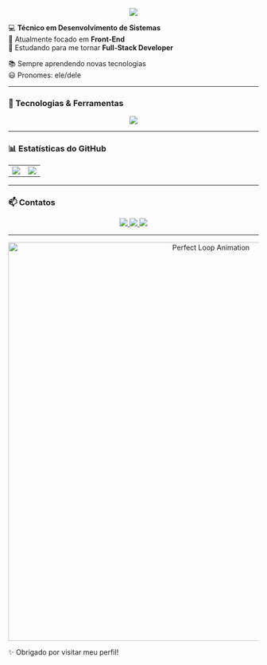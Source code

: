   <p align="center">
  <a href="https://git.io/typing-svg">
    <img src="https://readme-typing-svg.demolab.com?font=Fira+Code&weight=500&pause=600&color=001eff&center=true&vCenter=true&width=500&lines=Seja+bem-vindo+;Eu+me+chamo+Isaac+Alemida+de+Moraes;Desenvolvedor+Front-End+;Apaixonado+por+tecnologia+e+inovacao.">
  </a>
</p>

💻 **Técnico em Desenvolvimento de Sistemas**  
🎯 Atualmente focado em **Front-End**  
🌱 Estudando para me tornar **Full-Stack Developer**  

📚 Sempre aprendendo novas tecnologias  
😃 Pronomes: ele/dele  

---

### 🚀 Tecnologias & Ferramentas

<div align="center">
  <img src="https://skillicons.dev/icons?i=html,css,js,react,nodejs,express,bootstrap,mysql,figma,vscode" />
</div>

---

### 📊 Estatísticas do GitHub

<div align="center">

<table>
  <tr>
    <td>
      <picture>
        <source
          srcset="https://github-readme-stats.vercel.app/api?username=zack427&show_icons=true&theme=dark"
          media="(prefers-color-scheme: dark)"
        />
        <source
          srcset="https://github-readme-stats.vercel.app/api?username=zack427&show_icons=true"
          media="(prefers-color-scheme: light), (prefers-color-scheme: no-preference)"
        />
        <img src="https://github-readme-stats.vercel.app/api?username=zack427&show_icons=true&theme=dark" />
      </picture>
    </td>
    <td>
      <picture>
        <source
          srcset="https://github-readme-stats.vercel.app/api/top-langs/?username=zack427&layout=compact&theme=dark"
          media="(prefers-color-scheme: dark)"
        />
        <source
          srcset="https://github-readme-stats.vercel.app/api/top-langs/?username=zack427&layout=compact"
          media="(prefers-color-scheme: light), (prefers-color-scheme: no-preference)"
        />
        <img src="https://github-readme-stats.vercel.app/api/top-langs/?username=zack427&layout=compact&theme=dark" />
      </picture>
    </td>
  </tr>
</table>

</div>

---

### 📫 Contatos

<div align="center">

  <a href="mailto:isaacmoraes1977@gmail.com" target="_blank">
    <img src="https://img.shields.io/badge/Gmail-D14836?style=for-the-badge&logo=gmail&logoColor=white" />
  </a>
  <a href="https://www.instagram.com/zack_moraes08/" target="_blank">
    <img src="https://img.shields.io/badge/Instagram-E4405F?style=for-the-badge&logo=instagram&logoColor=white" />
  </a>
  <a href="https://wa.me/5511985527455" target="_blank">
    <img src="https://img.shields.io/badge/WhatsApp-25D366?style=for-the-badge&logo=whatsapp&logoColor=white" />
  </a>

</div>


---


<p align="center">
  <img src="https://user-images.githubusercontent.com/74038190/225813708-98b745f2-7d22-48cf-9150-083f1b00d6c9.gif" width="800" alt="Perfect Loop Animation">
</p>

✨ Obrigado por visitar meu perfil!  
